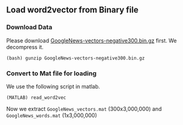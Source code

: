 ## Load word2vector from Binary file

### Download Data
Please download [GoogleNews-vectors-negative300.bin.gz](https://drive.google.com/file/d/0B7XkCwpI5KDYNlNUTTlSS21pQmM/edit) first.
We decompress it.
```
(bash) gunzip GoogleNews-vectors-negative300.bin.gz
```

### Convert to Mat file for loading
We use the following script in matlab.
```
(MATLAB) read_word2vec
```
Now we extract `GoogleNews_vectors.mat` (300x3,000,000) and `GoogleNews_words.mat` (1x3,000,000)
